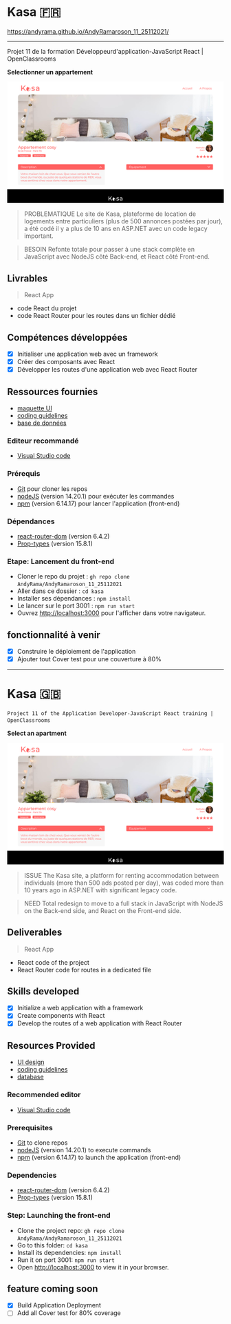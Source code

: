 # Kasa 🇫🇷

https://andyrama.github.io/AndyRamaroson_11_25112021/

------------------------------------------------

Projet 11 de la formation Développeurd'application-JavaScript React | OpenClassrooms 

**Selectionner un appartement**

<kbd>![Selectionner un appartement](./HomeKasa.png)</kbd>

> PROBLEMATIQUE
Le site de Kasa, plateforme de location de logements entre particuliers (plus de 500 annonces postées par jour), a été codé il y a plus de 10 ans en ASP.NET avec un code legacy important.

> BESOIN
Refonte totale pour passer à une stack complète en JavaScript avec NodeJS côté Back-end, et React côté Front-end.

## Livrables

> React App
- code React du projet
- code React Router pour les routes dans un fichier dédié

## Compétences développées

- [x] Initialiser une application web avec un framework
- [x] Créer des composants avec React 
- [x] Développer les routes d'une application web avec React Router

## Ressources fournies

- [maquette UI](https://www.figma.com/file/bAnXDNqRKCRRP8mY2gcb5p/UI-Design-Kasa-FR?node-id=4%3A1)
- [coding guidelines](https://course.oc-static.com/projects/Front-End+V2/P9+React+1/Coding+guidelines+Kasa+FR.pdf)
- [base de données](https://s3-eu-west-1.amazonaws.com/course.oc-static.com/projects/Front-End+V2/P9+React+1/logements.json)

### Editeur recommandé

* [Visual Studio code](https://code.visualstudio.com/)

### Prérequis

* [Git](https://git-scm.com/) pour cloner les repos
* [nodeJS](https://nodejs.org/fr/) (version 14.20.1) pour exécuter les commandes
* [npm](https://www.npmjs.com/) (version 6.14.17) pour lancer l'application (front-end)

### Dépendances

* [react-router-dom](https://reactrouter.com/web/guides/quick-start) (version 6.4.2)
* [Prop-types](https://www.npmjs.com/package/prop-types) (version 15.8.1)

### Etape: Lancement du front-end

- Cloner le repo du projet : `gh repo clone AndyRama/AndyRamaroson_11_25112021`
- Aller dans ce dossier : `cd kasa `
- Installer ses dépendances : `npm install`
- Le lancer sur le port 3001 : `npm run start`
- Ouvrez [http://localhost:3000](http://localhost:3000) pour l'afficher dans votre navigateur.

## fonctionnalité à venir

- [x] Construire le déploiement de l'application
- [x] Ajouter tout Cover test pour une couverture à 80%

---------------------------

# Kasa 🇬🇧

    Project 11 of the Application Developer-JavaScript React training | OpenClassrooms

**Select an apartment**

<kbd>![Select an apartment](./HomeKasa.png)</kbd>

> ISSUE
The Kasa site, a platform for renting accommodation between individuals (more than 500 ads posted per day), was coded more than 10 years ago in ASP.NET with significant legacy code.

> NEED
Total redesign to move to a full stack in JavaScript with NodeJS on the Back-end side, and React on the Front-end side.

## Deliverables

> React App
- React code of the project
- React Router code for routes in a dedicated file

## Skills developed

- [x] Initialize a web application with a framework
- [x] Create components with React
- [x] Develop the routes of a web application with React Router

## Resources Provided

- [UI design](https://www.figma.com/file/bAnXDNqRKCRRP8mY2gcb5p/UI-Design-Kasa-FR?node-id=4%3A1)
- [coding guidelines](https://course.oc-static.com/projects/Front-End+V2/P9+React+1/Coding+guidelines+Kasa+FR.pdf)
- [database](https://s3-eu-west-1.amazonaws.com/course.oc-static.com/projects/Front-End+V2/P9+React+1/logements.json)

### Recommended editor

* [Visual Studio code](https://code.visualstudio.com/)

### Prerequisites

* [Git](https://git-scm.com/) to clone repos
* [nodeJS](https://nodejs.org/en/) (version 14.20.1) to execute commands
* [npm](https://www.npmjs.com/) (version 6.14.17) to launch the application (front-end)

### Dependencies

* [react-router-dom](https://reactrouter.com/web/guides/quick-start) (version 6.4.2)
* [Prop-types](https://www.npmjs.com/package/prop-types) (version 15.8.1)

### Step: Launching the front-end

- Clone the project repo: `gh repo clone AndyRama/AndyRamaroson_11_25112021`
- Go to this folder: `cd kasa `
- Install its dependencies: `npm install`
- Run it on port 3001: `npm run start`
- Open [http://localhost:3000](http://localhost:3000) to view it in your browser.

## feature coming soon

- [x] Build Application Deployment
- [ ] Add all Cover test for 80% coverage
